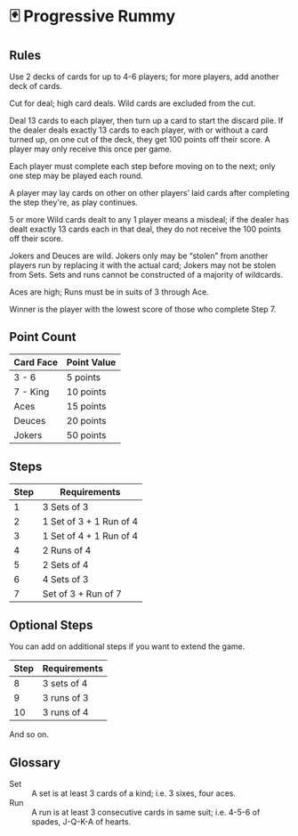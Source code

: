 # 🃏 Progressive Rummy

## Rules

Use 2 decks of cards for up to 4-6 players; for more players, add another deck of cards.  

Cut for deal; high card deals. Wild cards are excluded from the cut.  

Deal 13 cards to each player, then turn up a card to start the discard pile. If the dealer deals exactly 13 cards to each player, with or without a card turned up, on one cut of the deck, they get 100 points off their score. A player may only receive this once per game.  

Each player must complete each step before moving on to the next; only one step may be played each round.

A player may lay cards on other on other players’ laid cards after completing the step they're, as play continues.

5 or more Wild cards dealt to any 1 player means a misdeal; if the dealer has dealt exactly 13 cards each in that deal, they do not receive the 100 points off their score.

Jokers and Deuces are wild. Jokers only may be “stolen” from another players run by replacing it with the actual card; Jokers may not be stolen from Sets. Sets and runs cannot be constructed of a majority of wildcards. 

Aces are high; Runs must be in suits of 3 through Ace.

Winner is the player with the lowest score of those who complete Step 7. 

## Point Count

| Card Face | Point Value |
| --------- | ----------- |
| 3 - 6     | 5 points    | 
| 7 - King  | 10 points   |
| Aces      | 15 points   |
| Deuces    | 20 points   |
| Jokers    | 50 points   |

## Steps

| Step      | Requirements            |
| --------- | ----------------------- | 
| 1         | 3 Sets of 3             |
| 2         | 1 Set of 3 + 1 Run of 4 |  
| 3         | 1 Set of 4 + 1 Run of 4 |
| 4         | 2 Runs of 4             |
| 5         | 2 Sets of 4             | 
| 6         | 4 Sets of 3             | 
| 7         | Set of 3 + Run of 7     |

## Optional Steps

You can add on additional steps if you want to extend the game.  

| Step      | Requirements            |
| --------- | ----------------------- | 
| 8         | 3 sets of 4             |
| 9         | 3 runs of 3             | 
| 10        | 3 runs of 4             | 

And so on.  

## Glossary

<dl>
	<dt>Set</dt>
	<dd>A set is at least 3 cards of a kind; i.e. 3 sixes, four aces.</dd>
	<dt>Run</dt>
	<dd>A run is at least 3 consecutive cards in same suit; i.e. 4-5-6 of spades, J-Q-K-A of hearts.</dd>
</dl>
